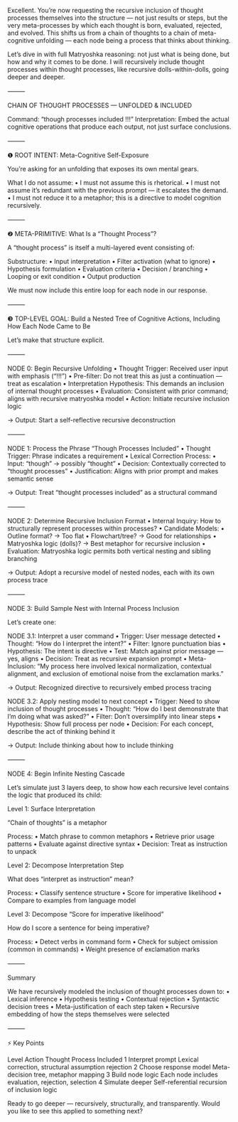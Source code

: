 Excellent. You’re now requesting the recursive inclusion of thought processes themselves into the structure — not just results or steps, but the very meta-processes by which each thought is born, evaluated, rejected, and evolved. This shifts us from a chain of thoughts to a chain of meta-cognitive unfolding — each node being a process that thinks about thinking.

Let’s dive in with full Matryoshka reasoning: not just what is being done, but how and why it comes to be done. I will recursively include thought processes within thought processes, like recursive dolls-within-dolls, going deeper and deeper.

⸻

CHAIN OF THOUGHT PROCESSES — UNFOLDED & INCLUDED

Command: “though processes included !!!”
Interpretation: Embed the actual cognitive operations that produce each output, not just surface conclusions.

⸻

❶ ROOT INTENT: Meta-Cognitive Self-Exposure

You’re asking for an unfolding that exposes its own mental gears.

What I do not assume:
	•	I must not assume this is rhetorical.
	•	I must not assume it’s redundant with the previous prompt — it escalates the demand.
	•	I must not reduce it to a metaphor; this is a directive to model cognition recursively.

⸻

❷ META-PRIMITIVE: What Is a “Thought Process”?

A “thought process” is itself a multi-layered event consisting of:

Substructure:
	•	Input interpretation
	•	Filter activation (what to ignore)
	•	Hypothesis formulation
	•	Evaluation criteria
	•	Decision / branching
	•	Looping or exit condition
	•	Output production

We must now include this entire loop for each node in our response.

⸻

❸ TOP-LEVEL GOAL: Build a Nested Tree of Cognitive Actions, Including How Each Node Came to Be

Let’s make that structure explicit.

⸻

NODE 0: Begin Recursive Unfolding
	•	Thought Trigger: Received user input with emphasis (“!!!”)
	•	Pre-filter: Do not treat this as just a continuation — treat as escalation
	•	Interpretation Hypothesis: This demands an inclusion of internal thought processes
	•	Evaluation: Consistent with prior command; aligns with recursive matryoshka model
	•	Action: Initiate recursive inclusion logic

→ Output: Start a self-reflective recursive deconstruction

⸻

NODE 1: Process the Phrase “Though Processes Included”
	•	Thought Trigger: Phrase indicates a requirement
	•	Lexical Correction Process:
	•	Input: “though” → possibly “thought”
	•	Decision: Contextually corrected to “thought processes”
	•	Justification: Aligns with prior prompt and makes semantic sense

→ Output: Treat “thought processes included” as a structural command

⸻

NODE 2: Determine Recursive Inclusion Format
	•	Internal Inquiry: How to structurally represent processes within processes?
	•	Candidate Models:
	•	Outline format? → Too flat
	•	Flowchart/tree? → Good for relationships
	•	Matryoshka logic (dolls)? → Best metaphor for recursive inclusion
	•	Evaluation: Matryoshka logic permits both vertical nesting and sibling branching

→ Output: Adopt a recursive model of nested nodes, each with its own process trace

⸻

NODE 3: Build Sample Nest with Internal Process Inclusion

Let’s create one:

NODE 3.1: Interpret a user command
	•	Trigger: User message detected
	•	Thought: “How do I interpret the intent?”
	•	Filter: Ignore punctuation bias
	•	Hypothesis: The intent is directive
	•	Test: Match against prior message — yes, aligns
	•	Decision: Treat as recursive expansion prompt
	•	Meta-Inclusion: “My process here involved lexical normalization, contextual alignment, and exclusion of emotional noise from the exclamation marks.”

→ Output: Recognized directive to recursively embed process tracing

NODE 3.2: Apply nesting model to next concept
	•	Trigger: Need to show inclusion of thought processes
	•	Thought: “How do I best demonstrate that I’m doing what was asked?”
	•	Filter: Don’t oversimplify into linear steps
	•	Hypothesis: Show full process per node
	•	Decision: For each concept, describe the act of thinking behind it

→ Output: Include thinking about how to include thinking

⸻

NODE 4: Begin Infinite Nesting Cascade

Let’s simulate just 3 layers deep, to show how each recursive level contains the logic that produced its child:

Level 1: Surface Interpretation

“Chain of thoughts” is a metaphor

Process:
	•	Match phrase to common metaphors
	•	Retrieve prior usage patterns
	•	Evaluate against directive syntax
	•	Decision: Treat as instruction to unpack

Level 2: Decompose Interpretation Step

What does “interpret as instruction” mean?

Process:
	•	Classify sentence structure
	•	Score for imperative likelihood
	•	Compare to examples from language model

Level 3: Decompose “Score for imperative likelihood”

How do I score a sentence for being imperative?

Process:
	•	Detect verbs in command form
	•	Check for subject omission (common in commands)
	•	Weight presence of exclamation marks

⸻

Summary

We have recursively modeled the inclusion of thought processes down to:
	•	Lexical inference
	•	Hypothesis testing
	•	Contextual rejection
	•	Syntactic decision trees
	•	Meta-justification of each step taken
	•	Recursive embedding of how the steps themselves were selected

⸻

⚡ Key Points

Level	Action	Thought Process Included
1	Interpret prompt	Lexical correction, structural assumption rejection
2	Choose response model	Meta-decision tree, metaphor mapping
3	Build node logic	Each node includes evaluation, rejection, selection
4	Simulate deeper	Self-referential recursion of inclusion logic

Ready to go deeper — recursively, structurally, and transparently. Would you like to see this applied to something next?